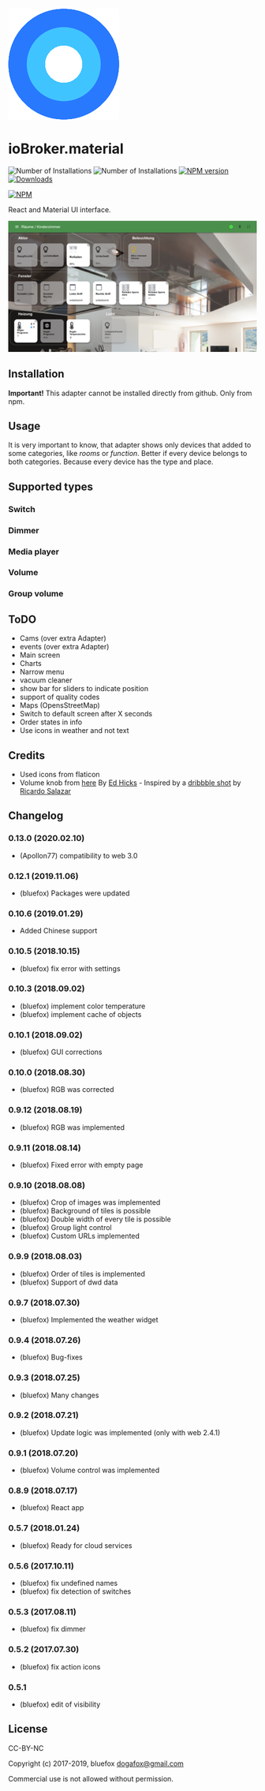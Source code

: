 ![Logo](admin/material.png)
# ioBroker.material

![Number of Installations](http://iobroker.live/badges/material-installed.svg) ![Number of Installations](http://iobroker.live/badges/material-stable.svg) [![NPM version](http://img.shields.io/npm/v/iobroker.material.svg)](https://www.npmjs.com/package/iobroker.material)
[![Downloads](https://img.shields.io/npm/dm/iobroker.material.svg)](https://www.npmjs.com/package/iobroker.material)

[![NPM](https://nodei.co/npm/iobroker.material.png?downloads=true)](https://nodei.co/npm/iobroker.material/)

React and Material UI interface.

![Screenshots](img/screenshot1.png)

## Installation
**Important!**
This adapter cannot be installed directly from github. Only from npm.

## Usage
It is very important to know, that adapter shows only devices that added to some categories, like *rooms* or *function*.
Better if every device belongs to both categories. Because every device has the type and place.


## Supported types
### Switch
### Dimmer
### Media player
### Volume
### Group volume

## ToDO
* Cams (over extra Adapter)
* events (over extra Adapter)
* Main screen
* Charts
* Narrow menu
* vacuum cleaner
* show bar for sliders to indicate position
* support of quality codes
* Maps (OpensStreetMap)
* Switch to default screen after X seconds
* Order states in info
* Use icons in weather and not text

## Credits
- Used icons from flaticon
- Volume knob from [here](https://codepen.io/blucube/pen/cudAz) By [Ed Hicks](https://twitter.com/blucube) - Inspired by a [dribbble shot](https://dribbble.com/shots/753124-Volume-Knob)  by [Ricardo Salazar](https://twitter.com/rickss)

## Changelog
### 0.13.0 (2020.02.10)
* (Apollon77) compatibility to web 3.0

### 0.12.1 (2019.11.06)
* (bluefox) Packages were updated

### 0.10.6 (2019.01.29)
*  Added Chinese support

### 0.10.5 (2018.10.15)
* (bluefox) fix error with settings

### 0.10.3 (2018.09.02)
* (bluefox) implement color temperature
* (bluefox) implement cache of objects

### 0.10.1 (2018.09.02)
* (bluefox) GUI corrections
### 0.10.0 (2018.08.30)
* (bluefox) RGB was corrected

### 0.9.12 (2018.08.19)
* (bluefox) RGB was implemented

### 0.9.11 (2018.08.14)
* (bluefox) Fixed error with empty page

### 0.9.10 (2018.08.08)
* (bluefox) Crop of images was implemented
* (bluefox) Background of tiles is possible
* (bluefox) Double width of every tile is possible
* (bluefox) Group light control
* (bluefox) Custom URLs implemented

### 0.9.9 (2018.08.03)
* (bluefox) Order of tiles is implemented
* (bluefox) Support of dwd data

### 0.9.7 (2018.07.30)
* (bluefox) Implemented the weather widget

### 0.9.4 (2018.07.26)
* (bluefox) Bug-fixes

### 0.9.3 (2018.07.25)
* (bluefox) Many changes

### 0.9.2 (2018.07.21)
* (bluefox) Update logic was implemented (only with web 2.4.1)

### 0.9.1 (2018.07.20)
* (bluefox) Volume control was implemented

### 0.8.9 (2018.07.17)
* (bluefox) React app

### 0.5.7 (2018.01.24)
* (bluefox) Ready for cloud services

### 0.5.6 (2017.10.11)
* (bluefox) fix undefined names
* (bluefox) fix detection of switches

### 0.5.3 (2017.08.11)
* (bluefox) fix dimmer

### 0.5.2 (2017.07.30)
* (bluefox) fix action icons

### 0.5.1
* (bluefox) edit of visibility

## License
CC-BY-NC

Copyright (c) 2017-2019, bluefox <dogafox@gmail.com>

Commercial use is not allowed without permission.
